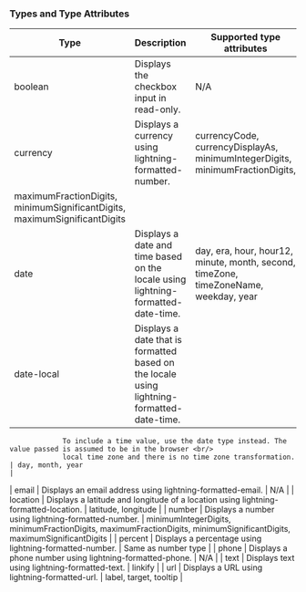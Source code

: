### Types and Type Attributes

| **Type**                                                                  | **Description**                                                                                  | **Supported type attributes**                                                        |
| ------------------------------------------------------------------------- | ------------------------------------------------------------------------------------------------ | ------------------------------------------------------------------------------------ |
| boolean                                                                   | Displays the checkbox input in read-only.                                                        | N/A                                                                                  |
| currency                                                                  | Displays a currency using lightning-formatted-number.                                            | currencyCode, currencyDisplayAs, minimumIntegerDigits, minimumFractionDigits, <br/>  |
| maximumFractionDigits, minimumSignificantDigits, maximumSignificantDigits |
| date                                                                      | Displays a date and time based on the locale using lightning-formatted-date-time.                | day, era, hour, hour12, minute, month, second, timeZone, timeZoneName, weekday, year |
| date-local                                                                | Displays a date that is formatted based on the locale using lightning-formatted-date-time. <br/> |

                 To include a time value, use the date type instead. The value passed is assumed to be in the browser <br/>
                 local time zone and there is no time zone transformation.                                                   | day, month, year                                                                                                         |

| email | Displays an email address using lightning-formatted-email. | N/A |
| location | Displays a latitude and longitude of a location using lightning-formatted-location. | latitude, longitude |
| number | Displays a number using lightning-formatted-number. | minimumIntegerDigits, minimumFractionDigits, maximumFractionDigits, minimumSignificantDigits, maximumSignificantDigits |
| percent | Displays a percentage using lightning-formatted-number. | Same as number type |
| phone | Displays a phone number using lightning-formatted-phone. | N/A |
| text | Displays text using lightning-formatted-text. | linkify |
| url | Displays a URL using lightning-formatted-url. | label, target, tooltip |
